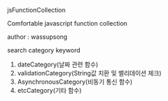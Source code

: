 jsFunctionCollection

Comfortable javascript function collection

author : wassupsong

search category keyword

1. dateCategory(날짜 관련 함수)
2. validationCategory(String값 치환 및 밸리데이션 체크)
3. AsynchronousCategory(비동기 통신 함수)
4. etcCategory(기타 함수)
